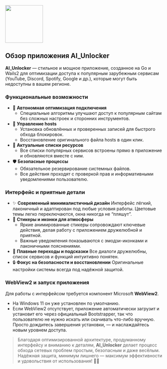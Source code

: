 <img src="https://r2cdn.perplexity.ai/pplx-full-logo-primary-dark%402x.png" class="logo" width="120"/>

## Обзор приложения AI_Unlocker

**AI_Unlocker** — стильное и мощное приложение, созданное на Go и Wails2 для оптимизации доступа к популярным зарубежным сервисам (YouTube, Discord, Spotify, Google и др.), которые могут быть недоступны в вашем регионе.

### Функциональные возможности

- 🏁 **Автономная оптимизация подключения**
    - Специальные алгоритмы улучшают доступ к популярным сайтам без сложных настроек и сторонних инструментов.
- 📝 **Управление hosts**
    - Установка обновлённых и проверенных записей для быстрого обхода блокировок.
    - Восстановление оригинального файла hosts в один клик.
- 🔄 **Актуальные списки ресурсов**
    - Все списки популярных сервисов встроены прямо в приложение и обновляются вместе с ним.
- 🛡️ **Безопасные процессы**
    - Обязательное резервирование системных файлов.
    - Все действия проходят с проверкой прав и информативными уведомлениями пользователю.


### Интерфейс и приятные детали

- ✨ **Современный минималистичный дизайн**
Интерфейс лёгкий, лаконичный и адаптирован под любые условия работы. Цветовые темы легко переключаются, окна никогда не “пляшут”.
- 🎉 **Стикеры и иконки для атмосферы**
    - Яркие анимированные стикеры сопровождают ключевые действия, делая работу с приложением дружелюбной и приятной.
    - Важные уведомления показываются с эмодзи-иконками и лаконичными пояснениями.
- 💬 **Плавные переходы и подсказки**
Все диалоги дружелюбны, список сервисов и функций интуитивно понятен.
- 🔒 **Фокус на безопасности и восстановлении**
Оригинальные настройки системы всегда под надёжной защитой.


### WebView2 и запуск приложения

Для работы с интерфейсом требуется компонент Microsoft **WebView2**.

- На Windows 11 он уже установлен по умолчанию.
- Если WebView2 отсутствует, приложение автоматически загрузит и установит его через официальный Bootstrapper, так что пользователю не нужно искать или скачивать что-либо вручную. Просто дождитесь завершения установки, — и наслаждайтесь новым уровнем доступа.

> Благодаря оптимизированной архитектуре, продуманному интерфейсу и вниманию к деталям, **AI_Unlocker** делает процесс обхода сетевых проблем простым, безопасным и даже весёлым. Надёжная защита, минимум лишнего — максимум эффективности и удовольствия от использования! 🚀✨


